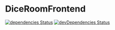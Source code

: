 # DiceRoomFrontend

[![dependencies Status](https://david-dm.org/hiper2d/awesome-dice-room/status.svg?path=client)](https://david-dm.org/hiper2d/awesome-dice-room)
[![devDependencies Status](https://david-dm.org/hiper2d/awesome-dice-room/dev-status.svg?path=frontend/src/main/ng)](https://david-dm.org/hiper2d/awesome-dice-room?type=dev)

